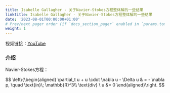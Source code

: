 ```yaml
---
title: Isabelle Gallagher - 关于Navier-Stokes方程整体解的一些结果
linktitle: Isabelle Gallagher - 关于Navier-Stokes方程整体解的一些结果
date: '2023-08-01T00:00:00+01:00'
# Prev/next pager order (if `docs_section_pager` enabled in `params.toml`)
weight: 1
---
```


视频链接：[YouTube](https://youtu.be/27nyEX8I5dw)

### 介绍

Navier-Stokes方程：

$$
\left\{\begin{aligned}
\partial_t u + u \cdot \nabla u - \Delta u & = - \nabla p, \quad \text{in}\; \mathbb{R}^3\\
\text{div} \  u &= 0
\end{aligned}\right.
$$
